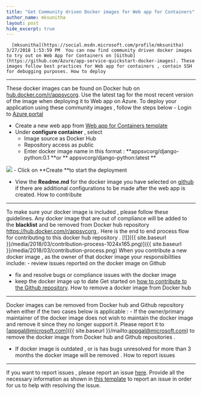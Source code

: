 ```yaml
---
title: "Get Community driven Docker images for Web app for Containers"
author_name: mksunitha
layout: post
hide_excerpt: true
---
```

      [mksunitha](https://social.msdn.microsoft.com/profile/mksunitha)  3/27/2018 1:53:59 PM  You can now find community driven docker images to try out on Web App for Containers on [Github](https://github.com/Azure/app-service-quickstart-docker-images). These images follow best practices for Web app for containers , contain SSH for debugging purposes. How to deploy
-------------

 These docker images can be found on Docker hub on [hub.docker.com/r/appsvcorg](https://hub.docker.com/r/appsvcorg). Use the latest tag for the most recent version of the image when deploying it to Web app on Azure. To deploy your application using these community images , follow the steps below  - Login to [Azure portal](https://portal.azure.com)
 - Create a new web app from [Web app for Containers template ](http://portal.azure.com/#create/microsoft.appsvclinux)
 - Under **configure container** , select 
	 - Image source as Docker Hub
	 - Repository access as public
	 - Enter docker image name in this format : **appsvcorg/django-python:0.1 **or ** appsvcorg/django-python:latest **
	  
  ![](https://azurecomcdn.azureedge.net/mediahandler/acomblog/media/Default/blog/24138933-6808-411e-a482-f3ae209eb82e.png)  - Click on **Create **to start the deployment
 - View the **Readme.md** for the docker image you have selected on [github](https://github.com/Azure/app-service-quickstart-docker-images) if there are additional configurations to be made after the web app is created.
  How to contribute
-----------------

 To make sure your docker image is included , please follow these guidelines. Any docker image that are out of compliance will be added to the **blacklist** and be removed from Docker hub repository [https://hub.docker.com/r/appsvcorg ](https://hub.docker.com/r/appsvcorg). Here is the end to end process flow for contributing to this docker hub repository . [![]({{ site.baseurl }}/media/2018/03/contribution-process-1024x165.png)]({{ site.baseurl }}/media/2018/03/contribution-process.png) When you contribute a new docker image , as the owner of that docker image your responsibilities include:  - review issues reported on the docker image on Github
 - fix and resolve bugs or compliance issues with the docker image
 - keep the docker image up to date
  Get started on [how to contribute to the Github repository](https://github.com/Azure/app-service-quickstart-docker-images/blob/master/README.md). How to remove a docker image from Docker hub
--------------------------------------------

 Docker images can be removed from Docker hub and Github repository when either if the two cases below is applicable :  - If the owner/primary maintainer of the docker image does not wish to maintain the docker image and remove it since they no longer support it. Please report it to [appgal@microsoft.com]({{ site.baseurl }}/mailto:appgal@microsoft.com) to remove the docker image from Docker hub and Github repositories .
 - If docker image is outdated , or is has bugs unresolved for more than 3 months the docker image will be removed .
  How to report issues
--------------------

 If you want to report issues , please report an issue [here](https://github.com/Azure/app-service-quickstart-docker-images/issues). Provide all the necessary information as shown in [this template](https://github.com/Azure/app-service-quickstart-docker-images/blob/master/.github/ISSUE_TEMPLATE.md) to report an issue in order for us to help with resolving the issue.      